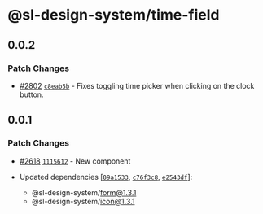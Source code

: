 # @sl-design-system/time-field

## 0.0.2

### Patch Changes

- [#2802](https://github.com/sl-design-system/components/pull/2802) [`c8eab5b`](https://github.com/sl-design-system/components/commit/c8eab5b28863fa41981a6e9f7e7caa7db5766ba0) - Fixes toggling time picker when clicking on the clock button.

## 0.0.1

### Patch Changes

- [#2618](https://github.com/sl-design-system/components/pull/2618) [`1115612`](https://github.com/sl-design-system/components/commit/1115612e1fdf4ee38d9e484e92cc324e767f0e56) - New component

- Updated dependencies [[`09a1533`](https://github.com/sl-design-system/components/commit/09a1533558b2e16baa0d118b8348ee444e169854), [`c76f3c8`](https://github.com/sl-design-system/components/commit/c76f3c86cc289be16bdf7ad4ec09baf910d67361), [`e2543df`](https://github.com/sl-design-system/components/commit/e2543df011b9d65b8e11a07323b3712f52859e0e)]:
  - @sl-design-system/form@1.3.1
  - @sl-design-system/icon@1.3.1
